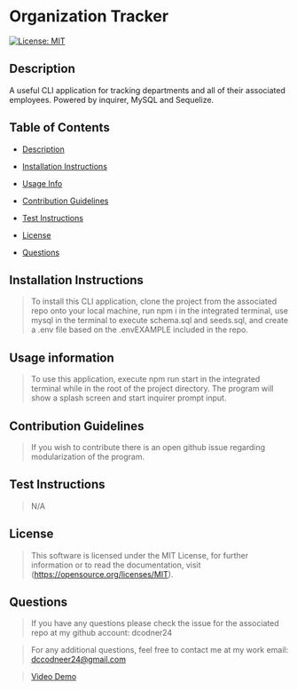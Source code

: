 # Organization Tracker 
[![License: MIT](https://img.shields.io/badge/License-MIT-yellow.svg)](https://opensource.org/licenses/MIT)
 
## Description  
<a name="descrip"></a>
A useful CLI application for tracking departments and all of their associated employees. Powered by inquirer, MySQL and Sequelize. 
 
## Table of Contents 
- [Description](#description)

- [Installation Instructions](#instructions) 

- [Usage Info](#usage) 

- [Contribution Guidelines](#contributions) 

- [Test Instructions](#tests) 

- [License](#license) 

- [Questions](#questions) 

 
## Installation Instructions 
<a name="instr"></a> 
 
>To install this CLI application, clone the project from the associated repo onto your local machine, run npm i in the integrated terminal, use mysql in the terminal to execute schema.sql and seeds.sql, and create a .env file based on the .envEXAMPLE included in the repo. 
 
## Usage information 
<a name="usage"></a>  
 
>To use this application, execute npm run start in the integrated terminal while in the root of the project directory. The program will show a splash screen and start inquirer prompt input. 
 
## Contribution Guidelines 
<a name="contribution"></a>  
 
>If you wish to contribute there is an open github issue regarding modularization of the program. 
 
## Test Instructions 
<a name="testing"></a>  
 
>N/A 
 
## License 
<a name="licence"></a>  
>This software is licensed under the MIT License, for further information or to read the documentation, visit (https://opensource.org/licenses/MIT). 
 
## Questions 
<a name="questions"></a> 

>If you have any questions please check the issue for the associated repo at my github account: dcodner24 

>For any additional questions, feel free to contact me at my work email: dccodneer24@gmail.com

>[Video Demo](https://drive.google.com/file/d/1xhdvle62nRIxUWMKH6qcppg1neW30KDF/view)